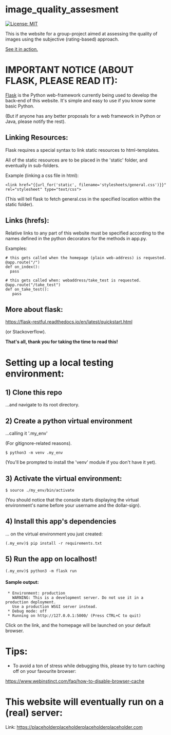 # image_quality_assesment

[![License: MIT](https://img.shields.io/badge/License-MIT-yellow.svg)](https://github.com/aiman-al-masoud/image_quality_assessment/blob/main/LICENSE)

This is the website for a group-project aimed at assessing the quality of images using the subjective (rating-based) approach.

<a href="https://www.youtube.com/watch?v=_zmjctS8I1Y">See it in action.</a>


# IMPORTANT NOTICE (ABOUT FLASK, PLEASE READ IT): 

<a href="https://en.wikipedia.org/wiki/Flask_(web_framework)">Flask</a> is the Python web-framework currently being used to develop the back-end of this website. It's simple and easy to use if you know some basic Python. 

(But if anyone has any better proposals for a web framework in Python or Java, please notify the rest).

## Linking Resources:

Flask requires a special syntax to link static resources to html-templates. 

All of the static resources are to be placed in the 'static' folder, and eventually in sub-folders.

Example (linking a css file in html):

```
<link href="{{url_for('static', filename='stylesheets/general.css')}}" rel="stylesheet" type="text/css">
```

(This will tell flask to fetch general.css in the specified location within the static folder).

## Links (hrefs): 

Relative links to any part of this website must be specified according to the names defined in the python decorators for the methods in app.py.

Examples:

```
# this gets called when the homepage (plain web-address) is requested.
@app.route("/")
def on_index():
  pass

```


```
# this gets called when: webaddress/take_test is requested.
@app.route("/take_test")
def on_take_test():
   pass

```

## More about flask:
https://flask-restful.readthedocs.io/en/latest/quickstart.html

(or Stackoverflow).




**That's all, thank you for taking the time to read this!**





# Setting up a local testing environment:

## 1) Clone this repo
...and navigate to its root directory.

## 2) Create a python virtual environment 
...calling it '.my_env' 

(For gitignore-related reasons).

```
$ python3 -m venv .my_env
```

(You'll be prompted to install the 'venv' module if you don't have it yet).

## 3) Activate the virtual environment:

```
$ source ./my_env/bin/activate
```

(You should notice that the console starts displaying the virtual environment's name before your username and the dollar-sign).


## 4) Install this app's dependencies 
... on the virtual environment you just created:

```
(.my_env)$ pip install -r requirements.txt
```
## 5) Run the app on localhost!

```
(.my_env)$ python3 -m flask run
```

#### Sample output:

```
 * Environment: production
   WARNING: This is a development server. Do not use it in a production deployment.
   Use a production WSGI server instead.
 * Debug mode: off
 * Running on http://127.0.0.1:5000/ (Press CTRL+C to quit)
```

Click on the link, and the homepage will be launched on your default browser.


# Tips:

* To avoid a ton of stress while debugging this, please try to turn caching off on your favourite browser:

https://www.webinstinct.com/faq/how-to-disable-browser-cache


# This website will eventually run on a (real) server:

Link: https://placeholderplaceholderplaceholderplaceholder.com

